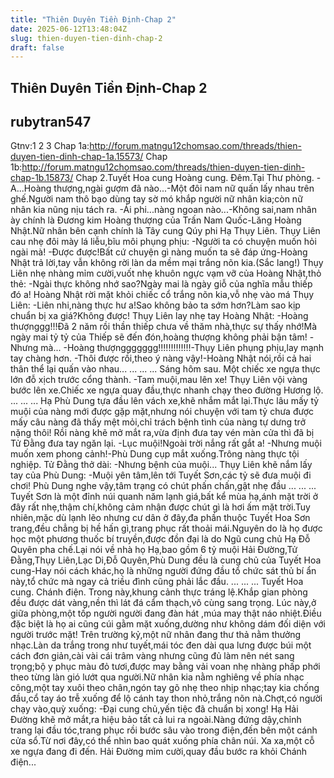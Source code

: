 ```yaml
---
title: "Thiên Duyên Tiền Định-Chap 2"
date: 2025-06-12T13:48:04Z
slug: thien-duyen-tien-dinh-chap-2
draft: false
---
```


## Thiên Duyên Tiền Định-Chap 2

## rubytran547

Gtnv:1 2 3
Chap 1a:http://forum.matngu12chomsao.com/threads/thien-duyen-tien-dinh-chap-1a.15573/
Chap 1b:http://forum.matngu12chomsao.com/threads/thien-duyen-tien-dinh-chap-1b.15873/
Chap 2.Tuyết Hoa cung
Hoàng cung.
Đêm.Tại Thư phòng.
-A...Hoàng thượng,ngài gượm đã nào...-Một đôi nam nữ quấn lấy nhau trên ghế.Người nam thô bạo dùng tay sờ mó khắp người nữ nhân kia;còn nữ nhân kia nũng nịu tách ra.
-Ái phi...nàng ngoan nào...-Không sai,nam nhân ày chính là Đương kim Hoàng thượng của Trấn Nam Quốc-Lăng Hoàng Nhật.Nữ nhân bên cạnh chính là Tây cung Qúy phi Hạ Thụy Liên.
Thụy Liên cau nhẹ đôi mày lá liễu,bĩu môi phụng phịu:
-Người ta có chuyện muốn hỏi ngài mà!
-Được được!Bất cứ chuyện gì nàng muốn ta sẽ đáp ứng-Hoàng Nhật trả lời,tay vẫn không rời làn da mềm mại trắng nõn kia.(Sắc lang!)
Thụy Liên nhẹ nhàng mỉm cười,vuốt nhẹ khuôn ngực vạm vỡ của Hoàng Nhật,thỏ thẻ:
-Ngài thực không nhớ sao?Ngày mai là ngày giỗ của nghĩa mẫu thiếp đó a!
Hoàng Nhật rời mặt khỏi chiếc cổ trắng nõn kia,vỗ nhẹ vào má Thụy Liên:
-Liên nhi,nàng thực hư a!Sao không bảo ta sớm hơn?Làm sao kịp chuẩn bị xa giá?Không được!
Thụy Liên lay nhẹ tay Hoàng Nhật:
-Hoàng thượnggg!!!Đã 2 năm rồi thần thiếp chưa về thăm nhà,thực sự thấy nhớ!Mà ngày mai tỷ tỷ của Thiếp sẽ đến đón,hoàng thượng không phải bận tâm!
-Nhưng mà...
-Hoàng thượnggggggg!!!!!!!!!!!!!-Thụy Liên phụng phịu,lay mạnh tay chàng hơn.
-Thôi được rồi,theo ý nàng vậy!-Hoàng Nhật nói,rồi cả hai thân thể lại quấn vào nhau...
...
...
...
Sáng hôm sau.
Một chiếc xe ngựa thực lớn đỗ xịch trước cổng thành.
-Tam muội,mau lên xe!
Thụy Liên vội vàng bước lên xe.Chiếc xe ngựa quay đầu,thực nhanh chạy theo đường Hương lộ.
...
...
...
Hạ Phù Dung tựa đầu lên vách xe,khẽ nhắm mắt lại.Thực lâu mấy tỷ muội của nàng mới được gặp mặt,nhưng nói chuyện với tam tỷ chưa được mấy câu nàng đã thấy mệt mỏi,chỉ trách bệnh tình của nàng tự dưng trở nặng thôi!
Rồi nàng khẽ mở mắt ra,vừa định đưa tay vén màn cửa thì đã bị Tử Đằng đưa tay ngăn lại.
-Lục muội!Ngoài trời nắng rất gắt a!
-Nhưng muội muốn xem phong cảnh!-Phù Dung cụp mắt xuống.Trông nàng thực tội nghiệp.
Tử Đằng thở dài:
-Nhưng bệnh của muội...
Thụy Liên khẽ nắm lấy tay của Phù Dung:
-Muội yên tâm,lên tới Tuyết Sơn,các tỷ sẽ đưa muội đi chơi!
Phù Dung nghe vậy,tâm trạng có chút phấn chấn,gật nhẹ đầu
...
...
...
Tuyết Sơn là một đỉnh núi quanh năm lạnh giá,bất kể mùa hạ,ánh mặt trời ở đây rất nhẹ,thậm chí,không cảm nhận được chút gì là hơi ấm mặt trời.Tuy nhiên,mặc dù lạnh lẽo nhưng cư dân ở đây,đa phần thuộc Tuyết Hoa Sơn trang,đều chẳng bị hề hấn gì,trang phục rất thoải mái.Nguyên do là họ được học một phương thuốc bí truyền,được đồn đại là do Ngũ cung chủ Hạ Đỗ Quyên pha chế.Lại nói về nhà họ Hạ,bao gồm 6 tỷ muội Hải Đường,Tử Đằng,Thụy Liên,Lạc Di,Đỗ Quyên,Phù Dung đều là cung chủ của Tuyết Hoa cung-Hay nói cách khác,họ là những người đứng đầu tổ chức sát thủ bí ẩn này,tổ chức mà ngay cả triều đình cũng phải lắc đầu.
...
...
...
Tuyết Hoa cung.
Chánh điện.
Trong này,khung cảnh thực tráng lệ.Khắp gian phòng đều được dát vàng,nền thì lát đá cẩm thạch,vô cùng sang trọng.
Lúc này,ở giữa phòng,một tốp người người đang đàn hát ,múa may thật náo nhiệt.Điều đặc biệt là họ ai cũng cúi gằm mặt xuống,dường như không dám đối diện với người trước mặt!
Trên trường kỷ,một nữ nhân đang thư thả nằm thưởng nhạc.Làn da trắng trong như tuyết,mái tóc đen dài qua lưng được búi một cách đơn giản,cài vài cái trâm vàng nhưng cũng đủ làm nên nét sang trọng;bộ y phục màu đỏ tươi,được may bằng vải voan nhẹ nhàng phấp phới theo từng làn gió lướt qua người.Nữ nhân kia nằm nghiêng về phía nhạc công,một tay xuôi theo chân,ngón tay gõ nhẹ theo nhịp nhạc;tay kia chống đầu,cổ tay áo trễ xuống để lộ cánh tay thon nhỏ,trắng nõn nà.Chợt,có người chạy vào,quỳ xuống:
-Đại cung chủ,yến tiệc đã chuẩn bị xong!
Hạ Hải Đường khẽ mở mắt,ra hiệu bảo tất cả lui ra ngoài.Nàng đứng dậy,chỉnh trang lại đầu tóc,trang phục rồi bước sâu vào trong điện,đến bên một cánh cửa sổ.Từ nơi đây,có thể nhìn bao quát xuống phía chân núi.
Xa xa,một cỗ xe ngựa đang đi đến.
Hải Đường mỉm cười,quay đầu bước ra khỏi Chánh điện...